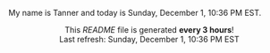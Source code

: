 My name is Tanner and today is Sunday, December 1, 10:36 PM EST.

<p align="center">This <i>README</i> file is generated <b>every 3 hours</b>!</br>Last refresh: Sunday, December 1, 10:36 PM EST<br /></p>
